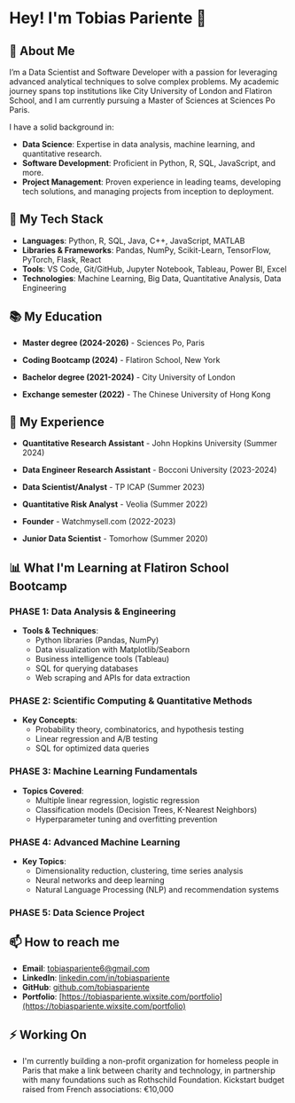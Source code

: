 # Hey! I'm Tobias Pariente 👋

## 🚀 About Me

I’m a Data Scientist and Software Developer with a passion for leveraging advanced analytical techniques to solve complex problems. My academic journey spans top institutions like City University of London and Flatiron School, and I am currently pursuing a Master of Sciences at Sciences Po Paris. 

I have a solid background in:

- **Data Science**: Expertise in data analysis, machine learning, and quantitative research.
- **Software Development**: Proficient in Python, R, SQL, JavaScript, and more.
- **Project Management**: Proven experience in leading teams, developing tech solutions, and managing projects from inception to deployment.

## 🧠 My Tech Stack

- **Languages**: Python, R, SQL, Java, C++, JavaScript, MATLAB
- **Libraries & Frameworks**: Pandas, NumPy, Scikit-Learn, TensorFlow, PyTorch, Flask, React
- **Tools**: VS Code, Git/GitHub, Jupyter Notebook, Tableau, Power BI, Excel
- **Technologies**: Machine Learning, Big Data, Quantitative Analysis, Data Engineering

## 📚 My Education

- **Master degree (2024-2026)** - Sciences Po, Paris

- **Coding Bootcamp (2024)** - Flatiron School, New York

- **Bachelor degree (2021-2024)** - City University of London

- **Exchange semester (2022)** - The Chinese University of Hong Kong

## 💼 My Experience

- **Quantitative Research Assistant** - John Hopkins University (Summer 2024)

- **Data Engineer Research Assistant** - Bocconi University (2023-2024)

- **Data Scientist/Analyst** - TP ICAP (Summer 2023)

- **Quantitative Risk Analyst** - Veolia (Summer 2022)

- **Founder** - Watchmysell.com (2022-2023)

- **Junior Data Scientist** - Tomorhow (Summer 2020)

## 📊 What I'm Learning at Flatiron School Bootcamp

### PHASE 1: Data Analysis & Engineering
- **Tools & Techniques**: 
  - Python libraries (Pandas, NumPy)
  - Data visualization with Matplotlib/Seaborn
  - Business intelligence tools (Tableau)
  - SQL for querying databases
  - Web scraping and APIs for data extraction

### PHASE 2: Scientific Computing & Quantitative Methods
- **Key Concepts**: 
  - Probability theory, combinatorics, and hypothesis testing
  - Linear regression and A/B testing
  - SQL for optimized data queries

### PHASE 3: Machine Learning Fundamentals
- **Topics Covered**: 
  - Multiple linear regression, logistic regression
  - Classification models (Decision Trees, K-Nearest Neighbors)
  - Hyperparameter tuning and overfitting prevention

### PHASE 4: Advanced Machine Learning
- **Key Topics**:
  - Dimensionality reduction, clustering, time series analysis
  - Neural networks and deep learning
  - Natural Language Processing (NLP) and recommendation systems

### PHASE 5: Data Science Project

## 📫 How to reach me

- **Email**: tobiaspariente6@gmail.com
- **LinkedIn**: [linkedin.com/in/tobiaspariente](https://linkedin.com/in/tobiaspariente)
- **GitHub**: [github.com/tobiaspariente](https://github.com/tobiaspariente)
- **Portfolio**: [https://tobiaspariente.wixsite.com/portfolio](https://tobiaspariente.wixsite.com/portfolio)

## ⚡ Working On

- I'm currently building a non-profit organization for homeless people in Paris that make a link between charity and technology, in partnership with many foundations such as Rothschild Foundation. Kickstart budget raised from French associations: €10,000
